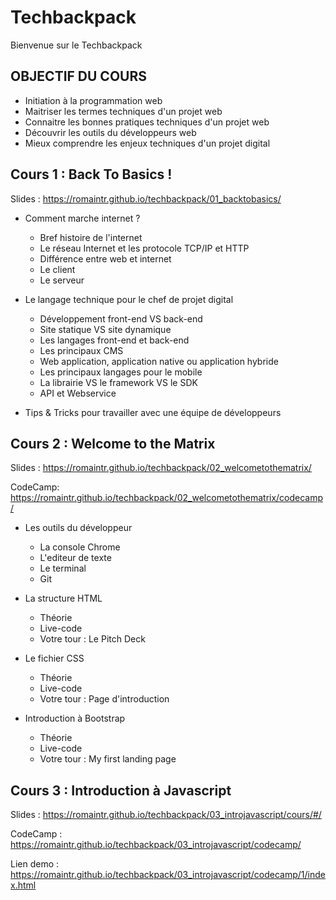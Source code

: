 
# Techbackpack

Bienvenue sur le Techbackpack

## OBJECTIF DU COURS

* Initiation à la programmation web 
* Maitriser les termes techniques d'un projet web
* Connaitre les bonnes pratiques techniques d'un projet web 
* Découvrir les outils du développeurs web
* Mieux comprendre les enjeux techniques d'un projet digital

## Cours 1 : Back To Basics !

Slides : https://romaintr.github.io/techbackpack/01_backtobasics/

* Comment marche internet ?
	* Bref histoire de l'internet
	* Le réseau Internet et les protocole TCP/IP et HTTP
	* Différence entre web et internet 
	* Le client
	* Le serveur

* Le langage technique pour le chef de projet digital
	* Développement front-end VS back-end 
	* Site statique VS site dynamique 
	* Les langages front-end et back-end 
	* Les principaux CMS
	* Web application, application native ou application hybride 
	* Les principaux langages pour le mobile 
	* La librairie VS le framework VS le SDK 
	* API et Webservice 

* Tips & Tricks pour travailler avec une équipe de développeurs

## Cours 2 : Welcome to the Matrix

Slides : https://romaintr.github.io/techbackpack/02_welcometothematrix/

CodeCamp: https://romaintr.github.io/techbackpack/02_welcometothematrix/codecamp/

* Les outils du développeur
	* La console Chrome
	* L'editeur de texte
	* Le terminal
	* Git

* La structure HTML
	* Théorie
	* Live-code
	* Votre tour : Le Pitch Deck

* Le fichier CSS
	* Théorie
	* Live-code
	* Votre tour : Page d'introduction

* Introduction à Bootstrap
	* Théorie
	* Live-code
	* Votre tour : My first landing page

## Cours 3 : Introduction à Javascript

Slides : https://romaintr.github.io/techbackpack/03_introjavascript/cours/#/

CodeCamp : https://romaintr.github.io/techbackpack/03_introjavascript/codecamp/

Lien demo : https://romaintr.github.io/techbackpack/03_introjavascript/codecamp/1/index.html




